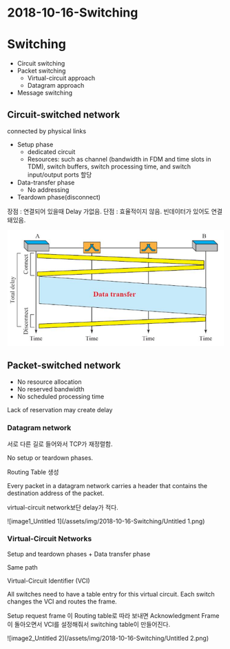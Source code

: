 # 2018-10-16-Switching

# Switching

- Circuit switching
- Packet switching
    - Virtual-circuit approach
    - Datagram approach
- Message switching

## Circuit-switched network

connected by physical links

- Setup phase
    - dedicated circuit
    - Resources: such as channel (bandwidth in FDM and time slots in TDM), switch buffers, switch processing time, and switch input/output ports 할당
- Data-transfer phase
    - No addressing
- Teardown phase(disconnect)

장점 : 연결되어 있을때 Delay 가없음.
단점 : 효율적이지 않음. 빈데이터가 있어도 연결돼있음.

![image0_Untitled](/assets/img/2018-10-16-Switching/Untitled.png)

## Packet-switched network

- No resource allocation
- No reserved bandwidth
- No scheduled processing time

Lack of reservation may create delay

### Datagram network

서로 다른 길로 들어와서 TCP가 재정렬함.

No setup or teardown phases.

Routing Table 생성

Every packet in a datagram network carries a header that contains the destination address of the packet.

virtual-circuit network보단 delay가 적다.

![image1_Untitled 1](/assets/img/2018-10-16-Switching/Untitled 1.png)

### Virtual-Circuit Networks

Setup and teardown phases + Data transfer phase

Same path

Virtual-Circuit Identifier (VCI)

All switches need to have a table entry for this virtual circuit.
Each switch changes the VCI and routes the frame.

Setup request frame 이 Routing table로 따라 보내면 Acknowledgment Frame이 돌아오면서 VCI를 설정해줘서 switching table이 만들어진다.

![image2_Untitled 2](/assets/img/2018-10-16-Switching/Untitled 2.png)

